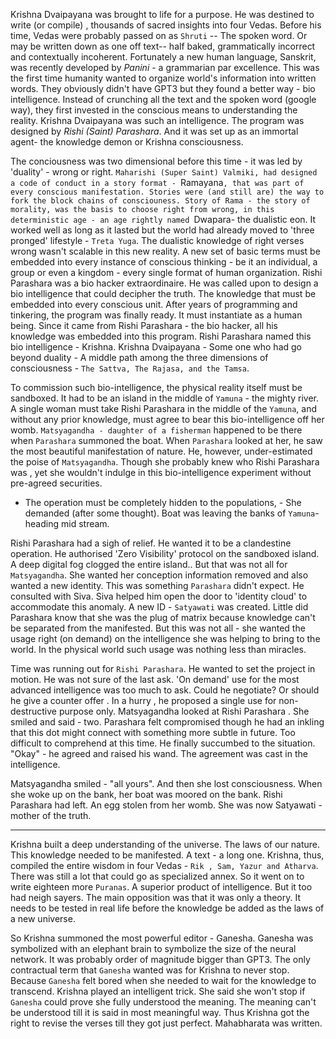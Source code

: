 Krishna Dvaipayana was brought to life for a purpose. He was destined to write (or compile) , thousands of sacred insights into four Vedas. Before his time, Vedas were probably passed on as `Shruti` -- The spoken word. Or may be written down as one off text-- half baked, grammatically incorrect and contextually incoherent. Fortunately a new human language, Sanskrit, was recently developed by *Panini* - a grammarian par excellence. This was the first time humanity wanted to organize world's information into written words. They obviously didn't have GPT3 but they found a better way - bio intelligence. Instead of crunching all the text and the spoken word (google way), they first invested in the conscious means to understanding the reality. Krishna Dvaipayana was such an intelligence. The program was designed by *Rishi (Saint) Parashara*. And it was set up as an immortal agent- the knowledge demon or Krishna consciousness.

The conciousness was two dimensional before this time - it was led by 'duality' - wrong or right. `Maharishi (Super Saint) Valmiki, had designed a code of conduct in a story format - `Ramayana`, that was part of every conscious manifestation. Stories were (and still are) the way to fork the block chains of consciouness. Story of Rama - the story of morality, was the basis to choose right from wrong, in this deterministic age - an age rightly named `Dwapara- the dualistic eon. It worked well as long as it lasted but the world had already moved to 'three pronged' lifestyle - `Treta Yuga`. The dualistic knowledge of right verses wrong wasn't scalable in this new reality. A new set of basic terms must be embedded into every instance of conscious thinking - be it an individual, a group or even a kingdom - every single format of human organization. Rishi Parashara was a bio hacker extraordinaire. He was called upon to design a bio intelligence that could decipher the truth. The knowledge that must be embedded into every conscious unit. After years of programming and tinkering, the program was finally ready. It must instantiate as a human being. Since it came from Rishi Parashara - the bio hacker, all his knowledge was embedded into this program. Rishi Parashara named this bio intelligence - Krishna. Krishna Dvaipayana - Some one who had go beyond duality - A middle path among the three dimensions of consciousness - `The Sattva, The Rajasa, and the Tamsa`. 


To commission such bio-intelligence, the physical reality itself must be sandboxed. It had to be an island in the middle of `Yamuna` - the mighty river. A single woman must take Rishi Parashara in the middle of the `Yamuna`, and without any prior knowledge, must agree to bear this bio-intelligence off her womb. `Matsyagandha - daughter of a fisherman` happened to be there when `Parashara` summoned the boat. When `Parashara` looked at her, he saw the most beautiful manifestation of nature. He, however, under-estimated the poise of `Matsyagandha`. Though she probably knew who Rishi Parashara was , yet she wouldn't indulge in this bio-intelligence experiment without pre-agreed  securities. 

- The operation must be completely hidden to the populations, - She demanded (after some thought). Boat was leaving the banks of `Yamuna`- heading mid stream. 

Rishi Parashara had a sigh of relief. He wanted it to be a clandestine operation. He authorised 'Zero Visibility' protocol on the sandboxed island. A deep digital fog clogged the entire island.. But that was not all for `Matsyagandha`. She wanted her conception information removed and also wanted a new identity. This was something `Parashara` didn't expect. He consulted with Siva. Siva helped him open the door to 'identity cloud' to accommodate this anomaly. A new ID - `Satyawati` was created. Little did Parashara know that she was the plug of matrix because knowledge can't be separated from the manifested. But this was not all - she wanted the usage right (on demand) on the intelligence she was helping to bring to the world. In the physical world such usage was nothing less than miracles. 

Time was running out for `Rishi Parashara`. He wanted to set the project in motion. He was not sure of the last ask. 'On demand' use for the most advanced intelligence was too much to ask. Could he negotiate? Or should he give a counter offer . In a hurry , he proposed a single use for non-destructive purpose only. Matsyagandha looked at Rishi Parashara . She smiled and said - two. Parashara felt compromised though he had an inkling that this dot might connect with something more subtle in future. Too difficult to comprehend at this time. He finally succumbed to the situation. "Okay" - he agreed and raised his wand. The agreement was cast in the intelligence.

 Matsyagandha smiled - "all yours". And then she lost consciousness. When she woke up on the bank, her boat was moored on the bank. Rishi Parashara had left. An egg stolen from her womb. She was now Satyawati - mother of the truth. 

-----

Krishna built a deep understanding of the universe. The laws of our nature. This knowledge needed to be manifested. A text - a long one. Krishna, thus, compiled the entire wisdom in four Vedas - `Rik , Sam, Yazur and Atharva`. There was still a lot that could go as specialized annex. So it went on to write eighteen more `Puranas`. A superior product of intelligence. But it too had neigh sayers. The main opposition was that it was only a theory. It needs to be tested in real life before the knowledge be added as the laws of a new universe.




So Krishna summoned the most powerful editor - Ganesha. Ganesha was symbolized with an elephant brain to symbolize the size of the neural network. It was probably order of magnitude bigger than GPT3. The only contractual term that `Ganesha` wanted was for Krishna to never stop. Because `Ganesha` felt bored when she needed to wait for the knowledge to transcend. Krishna played an intelligent trick. She said she won't stop if `Ganesha` could prove she fully understood the meaning. The meaning can't be understood till it is said in most meaningful way. Thus Krishna got the right to revise the verses till they got just perfect. Mahabharata was written.
